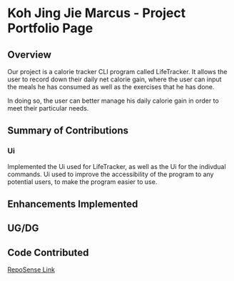 # Koh Jing Jie Marcus - Project Portfolio Page

## Overview
Our project is a calorie tracker CLI program called LifeTracker. It allows the user to record down their daily net calorie gain, where the user can input the meals
he has consumed as well as the exercises that he has done.

In doing so, the user can better manage his daily calorie gain in order to meet their particular needs.

## Summary of Contributions

### Ui
Implemented the Ui used for LifeTracker, as well as the Ui for the indivdual commands. Ui used to improve the accessibility of the program to any potential users,
to make the program easier to use.

## Enhancements Implemented

## UG/DG

## Code Contributed
[RepoSense Link](https://nus-cs2113-ay2223s2.github.io/tp-dashboard/?search=&sort=groupTitle&sortWithin=title&timeframe=commit&mergegroup=&groupSelect=groupByRepos&breakdown=true&checkedFileTypes=docs~functional-code~test-code~other&since=2023-02-17&tabOpen=true&tabType=authorship&zFR=false&tabAuthor=Koh-Jing-Jie-Marcus&tabRepo=AY2223S2-CS2113-W15-1%2Ftp%5Bmaster%5D&authorshipIsMergeGroup=false&authorshipFileTypes=docs~functional-code~test-code&authorshipIsBinaryFileTypeChecked=false&authorshipIsIgnoredFilesChecked=false)
